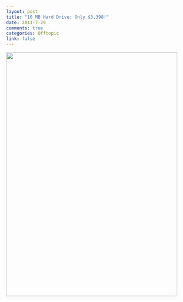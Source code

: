 ```yaml
--- 
layout: post
title: "10 MB Hard Drive: Only $3,398!"
date: 2011-7-29
comments: true
categories: Offtopic
link: false
---
```

<a href="http://cdn.johnmercer.org/10mb_hard_drive1.jpg"><img class="size-full wp-image-253" title="10 MB Hard Drive" src="http://cdn.johnmercer.org/10mb_hard_drive1.jpg" alt="" width="465" height="664" /></a> 
